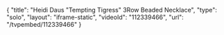 {
    "title": "Heidi Daus \"Tempting Tigress\" 3Row Beaded Necklace",
    "type": "solo",
    "layout": "iframe-static",
    "videoId": "112339466",
    "url": "\/tvpembed\/112339466"
}